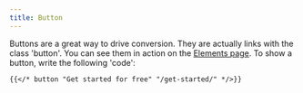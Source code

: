 ```yaml
---
title: Button
---
```


Buttons are a great way to drive conversion. They are actually links with the class 'button'. You can see them in action on the [Elements page](/elements/). To show a button, write the following 'code':


```
{{</* button "Get started for free" "/get-started/" */>}}
```